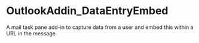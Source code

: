 # OutlookAddin_DataEntryEmbed
A mail task pane add-in to capture data from a user and embed this within a URL in the message 
